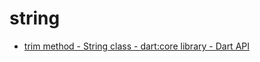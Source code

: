 # string

- [trim method - String class - dart:core library - Dart API](https://api.flutter.dev/flutter/dart-core/String/trim.html)

